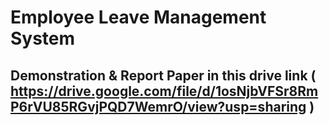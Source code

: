 # Employee Leave Management System 

## Demonstration & Report Paper in this drive link ( https://drive.google.com/file/d/1osNjbVFSr8RmP6rVU85RGvjPQD7WemrO/view?usp=sharing )
